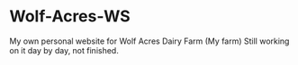 # Wolf-Acres-WS
My own personal website for Wolf Acres Dairy Farm (My farm)
Still working on it day by day, not finished.
